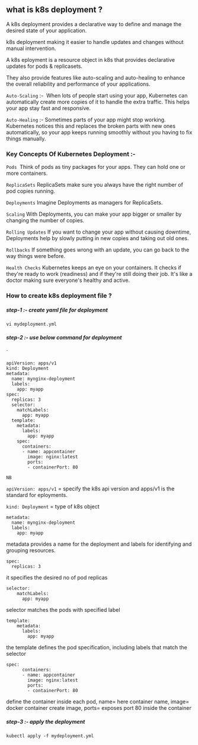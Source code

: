## what is k8s deployment ?


A k8s deployment provides a declarative way to define and manage the desired state of your application.

k8s deployment making it easier to handle updates and changes without manual intervention. 

A k8s eployment is a resource object in k8s that provides declarative updates for pods & replicasets.

They also provide features like auto-scaling and auto-healing to enhance the overall reliability and performance of your applications.

`Auto-Scaling` :-  When lots of people start using your app, Kubernetes can automatically create more copies of it to handle the extra traffic. This helps your app stay fast and responsive. 



`Auto-Healing` :- Sometimes parts of your app might stop working. Kubernetes notices this and replaces the broken parts with new ones automatically, so your app keeps running smoothly without you having to fix things manually.




### Key Concepts Of Kubernetes Deployment :- 


`Pods`  Think of pods as tiny packages for your apps. They can hold one or more containers. 

`ReplicaSets` ReplicaSets make sure you always have the right number of pod copies running. 

`Deployments` Imagine Deployments as managers for ReplicaSets.

`Scaling` With Deployments, you can make your app bigger or smaller by changing the number of copies. 

`Rolling Updates` If you want to change your app without causing downtime, Deployments help by slowly putting in new copies and taking out old ones.

`Rollbacks` If something goes wrong with an update, you can go back to the way things were before. 

`Health Checks` Kubernetes keeps an eye on your containers. It checks if they're ready to work (readiness) and if they're still doing their job. It's like a doctor making sure everyone's healthy and active.




### How to create k8s deployment file ?


##### step-1 :- create yaml file for deployment


```
vi mydeployment.yml
```


##### step-2 :- use below command for deployment
`


```
apiVersion: apps/v1
kind: Deployment
metadata:
  name: mynginx-deployment
  labels:
    app: myapp
spec:
  replicas: 3
  selector:
    matchLabels:
      app: myapp
  template:
    metadata:
      labels:
        app: myapp
    spec:
      containers:
      - name: appcontainer
        image: nginx:latest
        ports:
        - containerPort: 80

```

`NB`

`apiVersion: apps/v1`  = specify the k8s api version and apps/v1 is the standard for eployments.

`kind: Deployment`  = type of k8s object

```
metadata:
  name: mynginx-deployment
  labels:
    app: myapp
```

metadata provides a name for the deployment and labels for identifying and grouping resources.

```
spec:
  replicas: 3
```
it specifies the desired no of pod replicas


```
selector:
    matchLabels:
      app: myapp
```
selector matches the pods with specified label


```
template:
    metadata:
      labels:
        app: myapp
```

the template defines the pod specification, including labels that match the selector


```
spec:
      containers:
      - name: appcontainer
        image: nginx:latest
        ports:
        - containerPort: 80
```

define the container inside each pod, name= here container name, image= docker container create image, ports= exposes port 80 inside the container



##### step-3 :- apply the deployment


```
kubectl apply -f mydeployment.yml
```


